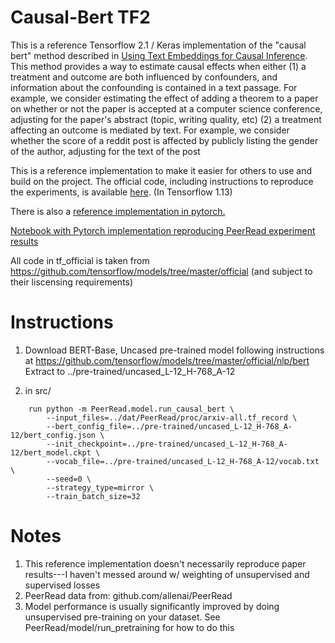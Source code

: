 # Causal-Bert TF2
This is a reference Tensorflow 2.1 / Keras implementation of the "causal bert" method described in  [Using Text Embeddings for Causal Inference](arxiv.org/abs/1905.12741).
This method provides a way to estimate causal effects when either 
(1) a treatment and outcome are both influenced by confounders, and information about the confounding is contained in a 
text passage. For example, we consider estimating the effect of adding a theorem to a paper on whether or not the paper 
is accepted at a computer science conference, adjusting for the paper's abstract (topic, writing quality, etc)
(2) a treatment affecting an outcome is mediated by text. For example, we consider whether the score of a reddit post is
affected by publicly listing the gender of the author, adjusting for the text of the post

This is a reference implementation to make it easier for others to use and build on the project. The official code,
including instructions to reproduce the experiments, is available [here](https://github.com/blei-lab/causal-text-embeddings). (In Tensorflow 1.13)

There is also a [reference implementation in pytorch.](https://github.com/rpryzant/causal-bert-pytorch)

[Notebook with Pytorch implementation reproducing PeerRead experiment results](https://colab.research.google.com/drive/1jMy57N7wfoP4ZxHpp_vGJYOsAUOU7Cjm?usp=sharing#scrollTo=DQZx1-Ct3tu3)

All code in tf_official is taken from https://github.com/tensorflow/models/tree/master/official 
(and subject to their liscensing requirements)

# Instructions
1. Download BERT-Base, Uncased pre-trained model following instructions at https://github.com/tensorflow/models/tree/master/official/nlp/bert
Extract to ../pre-trained/uncased_L-12_H-768_A-12

2. in src/  
```
    run python -m PeerRead.model.run_causal_bert \
        --input_files=../dat/PeerRead/proc/arxiv-all.tf_record \ 
        --bert_config_file=../pre-trained/uncased_L-12_H-768_A-12/bert_config.json \ 
        --init_checkpoint=../pre-trained/uncased_L-12_H-768_A-12/bert_model.ckpt \ 
        --vocab_file=../pre-trained/uncased_L-12_H-768_A-12/vocab.txt \ 
        --seed=0 \ 
        --strategy_type=mirror \ 
        --train_batch_size=32
```

# Notes
1. This reference implementation doesn't necessarily reproduce paper results---I haven't messed around w/ weighting of unsupervised and supervised losses
2. PeerRead data from: github.com/allenai/PeerRead
3. Model performance is usually significantly improved by doing unsupervised pre-training on your dataset. 
See PeerRead/model/run_pretraining for how to do this
